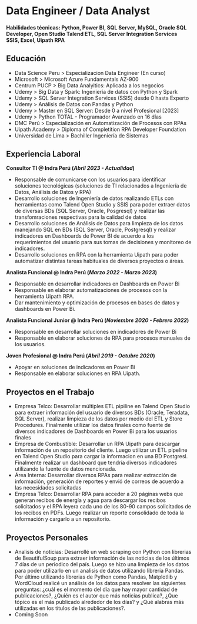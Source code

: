# Data Engineer / Data Analyst

#### Habilidades técnicas: Python, Power BI, SQL Server, MySQL, Oracle SQL Developer, Open Studio Talend ETL, SQL Server Integration Services SSIS, Excel, Uipath RPA

## Educación
- Data Science Peru     >   Especializacion Data Engineer (En curso)
- Microsoft             >   Microsoft Azure Fundamentals AZ-900
- Centrum PUCP          >   Big Data Analyitics: Aplicada a los negocios
- Udemy                 >   Big Data y Spark: Ingeniería de datos con Python y Spark
- Udemy                 >   SQL Server Integration Services (SSIS) desde 0 hasta Experto
- Udemy                 >   Análisis de Datos con Pandas y Python
- Udemy                 >   Master en SQL Server: Desde 0 a nivel Profesional [2023]
- Udemy                 >   Python TOTAL - Programador Avanzado en 16 días
- DMC Perú              >   Especialización en Automatización de Procesos con RPAs
- Uipath Academy        >   Diploma of Completition RPA Developer Foundation
- Universidad de Lima   >   Bachiller Ingeniería de Sistemas

## Experiencia Laboral
**Consultor TI @ Indra Perú (_Abril 2023 - Actualidad_)**
- Responsable de comunicarse con los usuarios para identificar soluciones tecnológicas (soluciones de TI relacionados a Ingeniería de Datos, Análisis de Datos y RPA)
- Desarrollo soluciones de Ingeniería de datos realizando ETLs con herramientas como Talend Open Studio y SSIS para poder extraer datos de diversas BDs (SQL Server, Oracle, Posgresql) y realizar las transfomraciones respectivas para la calidad de datos
- Desarrollo soluciones de Análisis de Datos para limpieza de los datos manejando SQL en BDs  (SQL Server, Oracle, Postgresql) y realizar indicadores en Dashboards de Power BI de acuerdo a los requerimientos del usuario para sus tomas de decisiones y monitoreo de indicadores.
- Desarrollo soluciones en RPA con la herramienta Uipath para poder automatizar distintas tareas habituales de diversos proyectos o áreas.

**Analista Funcional @ Indra Perú (_Marzo 2022 - Marzo 2023_)**
- Responsable en desarrollar indicadores en Dashboards en Power Bi
- Responsable en elaborar automatizaciones de procesos con la herramienta Uipath RPA.
- Dar mantenimiento y optimización de procesos en bases de datos y dashboards en Power Bi.

**Analista Funcional Junior @ Indra Perú (_Noviembre 2020 - Febrero 2022_)**
- Responsable en desarrollar soluciones en indicadores de Power Bi
- Responsable en elaborar soluciones de RPA para procesos manuales de los usuarios.

**Joven Profesional @ Indra Perú (_Abril 2019 - Octubre 2020_)**
- Apoyar en soluciones de indicadores en Power Bi
- Responsable en elaborar soluciones en RPA Uipath.

## Proyectos en el Trabajo
- Empresa Telco: Desarrollar múltiples ETL pipiline en Talend Open Studio para extraer información del usuario de diversos BDs (Oracle, Teradata, SQL Server), realizar limpieza de los datos por medio del ETL y Store Procedures. Finalmente utilizar los datos finales como fuente de diversos indicadores de Dashboards en Power Bi para los usuarios finales
- Empresa de Combustible: Desarrollar un RPA Uipath para descargar información de un repositorio del cliente. Luego utilizar un ETL pipeline en Talend Open Studio para cargar la informacion en una BD Postgresl. Finalmente realizar un dashboard que tendría diversos indicadores utilizando la fuente de datos mencionada.
- Área Interna: Desarrollar diversos RPAs para realizar extracción de información, generación de reportes y envió de correos de acuerdo a las necesidades solicitadas
- Empresa Telco: Desarrollar RPA para acceder a 20 páginas webs que generan recibos de energía y agua para descargar los recibos solicitados y el RPA leyera cada uno de los 80-90 campos solicitados de los recibos en PDFs. Luego realizar un reporte consolidado de toda la información y cargarlo a un repositorio.

## Proyectos Personales
- Analisis de noticias: Desarrollé un web scraping con Python con librerias de BeautifulSoup para extraer información de las noticias de los últimos 7 días de un periodico del país. Luego se hizo una limpieza de los datos para poder utilizarlo en un analisis de datos utilizando libreria Pandas. Por último utilizando librerias de Python como Pandas, Matplotlib y WordCloud realicé un análisis de los datos para resolver las siguientes preguntas: ¿cuál es el momento del día que hay mayor cantidad de publicaciones?, ¿Quién es el autor que más noticias publica?, ¿Que tópico es el más publicado alrededor de los días? y ¿Qué alabras más utilizadas en los títulos de las publicaciones?.
- Coming Soon

